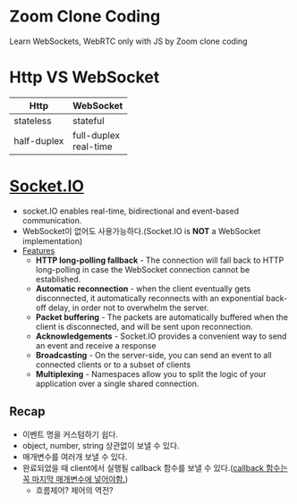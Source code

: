 # Zoom Clone Coding

Learn WebSockets, WebRTC only with JS by Zoom clone coding

# Http VS WebSocket

| Http        | WebSocket                  |
| ----------- | -------------------------- |
| stateless   | stateful                   |
| half-duplex | full-duplex <br> real-time |

# [Socket.IO](https://socket.io/docs)

- socket.IO enables real-time, bidirectional and event-based communication.
- WebSocket이 없어도 사용가능하다.(Socket.IO is **NOT** a WebSocket implementation)
- [Features](https://socket.io/docs/#features)
  - **HTTP long-polling fallback** - The connection will fall back to HTTP long-polling in case the WebSocket connection cannot be established.
  - **Automatic reconnection** - when the client eventually gets disconnected, it automatically reconnects with an exponential back-off delay, in order not to overwhelm the server.
  - **Packet buffering** - The packets are automatically buffered when the client is disconnected, and will be sent upon reconnection.
  - **Acknowledgements** - Socket.IO provides a convenient way to send an event and receive a response
  - **Broadcasting** - On the server-side, you can send an event to all connected clients or to a subset of clients
  - **Multiplexing** - Namespaces allow you to split the logic of your application over a single shared connection.

## Recap

- 이벤트 명을 커스텀하기 쉽다.
- object, number, string 상관없이 보낼 수 있다.
- 매개변수를 여러개 보낼 수 있다.
- 완료되었을 때 client에서 실행될 callback 함수를 보낼 수 있다.(<U>callback 함수는 꼭 마지막 매개변수에 넣어야함.</U>)
  - 흐름제어? 제어의 역전?
